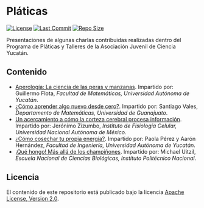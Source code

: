 # Pláticas

[![License](https://img.shields.io/github/license/ajcyucatan/platicas?style=popout-square)](https://github.com/ajcyucatan/platicas/blob/master/LICENSE "License")
[![Last Commit](https://img.shields.io/github/last-commit/ajcyucatan/platicas?style=popout-square)](https://github.com/ajcyucatan/platicas/commits/master "Last Commit")
[![Repo Size](https://img.shields.io/github/repo-size/ajcyucatan/platicas?style=popout-square)](https://github.com/ajcyucatan/platicas.git "Repo Size")

Presentaciones de algunas charlas contribuidas realizadas dentro del Programa de Pláticas y Talleres de la Asociación Juvenil de Ciencia Yucatán.


## Contenido

* [Aperología: La ciencia de las peras y manzanas](https://github.com/ajcyucatan/platicas/blob/master/%40aperologia_la_ciencia_de_las_peras_y_manzanas.pdf). Impartido por: Guillermo Flota, *Facultad de Matemáticas, Universidad Autónoma de Yucatán*.
* [¿Cómo aprender algo nuevo desde cero?](https://github.com/ajcyucatan/platicas/blob/master/%40aprender_algo_nuevo.pdf). Impartido por: Santiago Vales, *Departamento de Matemáticas, Universidad de Guanajuato*.
* [Un acercamiento a cómo la corteza cerebral procesa información](https://github.com/ajcyucatan/platicas/blob/master/%40como_la_corteza_cerebral_procesa_informacion.pdf). Impartido por: Jerónimo Zizumbo, *Instituto de Fisiología Celular, Universidad Nacional Autónoma de México*.
* [¿Cómo cosechar tu propia energía?](https://github.com/ajcyucatan/platicas/blob/master/%40cosechar_tu_propia_energia.pdf). Impartido por: Paola Pérez y Aarón Hernández, *Facultad de Ingeniería, Universidad Autónoma de Yucatán*.
* [¡Qué hongo! Más allá de los champiñones](https://github.com/ajcyucatan/platicas/blob/master/%40mas_alla_de_los_champinones.pdf). Impartido por: Michael Uitzil, *Escuela Nacional de Ciencias Biológicas, Instituto Politécnico Nacional*.


## Licencia

El contenido de este repositorio está publicado bajo la licencia [Apache License, Version 2.0](https://www.apache.org/licenses/LICENSE-2.0.html).
